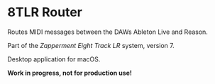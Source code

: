 # 8TLR Router

Routes MIDI messages between the DAWs Ableton Live and Reason.

Part of the *Zapperment Eight Track LR* system, version 7.

Desktop application for macOS.

**Work in progress, not for production use!**
